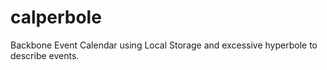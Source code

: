 calperbole
==========

Backbone Event Calendar using Local Storage and excessive hyperbole to describe events. 
